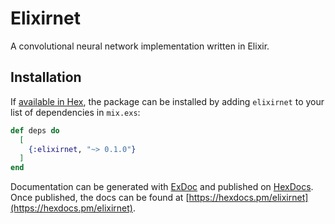 # Elixirnet

A convolutional neural network implementation written in Elixir.

## Installation

If [available in Hex](https://hex.pm/docs/publish), the package can be installed
by adding `elixirnet` to your list of dependencies in `mix.exs`:

```elixir
def deps do
  [
    {:elixirnet, "~> 0.1.0"}
  ]
end
```

Documentation can be generated with [ExDoc](https://github.com/elixir-lang/ex_doc)
and published on [HexDocs](https://hexdocs.pm). Once published, the docs can
be found at [https://hexdocs.pm/elixirnet](https://hexdocs.pm/elixirnet).

